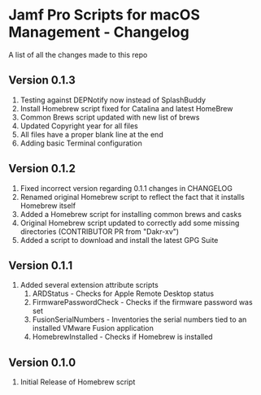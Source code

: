 Jamf Pro Scripts for macOS Management - Changelog
==============
A list of all the changes made to this repo

Version 0.1.3
-------------

1. Testing against DEPNotify now instead of SplashBuddy
2. Install Homebrew script fixed for Catalina and latest HomeBrew
3. Common Brews script updated with new list of brews
4. Updated Copyright year for all files
5. All files have a proper blank line at the end
6. Adding basic Terminal configuration

Version 0.1.2
------------

1. Fixed incorrect version regarding 0.1.1 changes in CHANGELOG
2. Renamed original Homebrew script to reflect the fact that it installs Homebrew itself
3. Added a Homebrew script for installing common brews and casks
4. Original Homebrew script updated to correctly add some missing directories (CONTRIBUTOR PR from "Dakr-xv")
5. Added a script to download and install the latest GPG Suite

Version 0.1.1
------------

1. Added several extension attribute scripts
    1. ARDStatus - Checks for Apple Remote Desktop status
    2. FirmwarePasswordCheck - Checks if the firmware password was set
    3. FusionSerialNumbers - Inventories the serial numbers tied to an installed VMware Fusion application
    4. HomebrewInstalled - Checks if Homebrew is installed

Version 0.1.0
------------

1. Initial Release of Homebrew script
